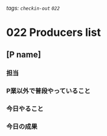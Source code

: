 ###### tags: `checkin-out` `022`

# 022 Producers list

## [P name]

### 担当

### P業以外で普段やっていること

### 今日やること

### 今日の成果
